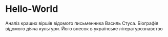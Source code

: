 # Hello-World
Аналіз кращих віршів відомого письменника Василь Стуса. Біографія відомого діяча культури. Його внесок в українське літературознавство
